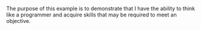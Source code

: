 The purpose of this example is to demonstrate that I have the ability to think like a programmer and acquire skills that may be required to meet an objective.
